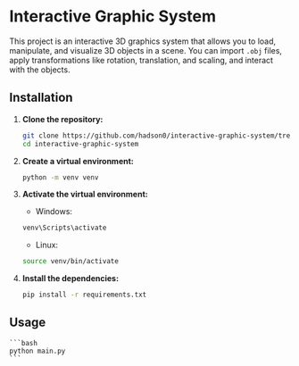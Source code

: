 # Interactive Graphic System

This project is an interactive 3D graphics system that allows you to load, manipulate, and visualize 3D objects in a scene. You can import `.obj` files, apply transformations like rotation, translation, and scaling, and interact with the objects.

## Installation

1. **Clone the repository:**

   ```bash
   git clone https://github.com/hadson0/interactive-graphic-system/tree/main
   cd interactive-graphic-system
   ```

2. **Create a virtual environment:**

    ```bash
    python -m venv venv
    ```
    
3. **Activate the virtual environment:**
   - Windows:

    ```bash
    venv\Scripts\activate
    ```

   - Linux:

    ```bash
    source venv/bin/activate
    ```

4. **Install the dependencies:**

    ```bash
    pip install -r requirements.txt
    ```

## Usage

    ```bash
    python main.py
    ```
